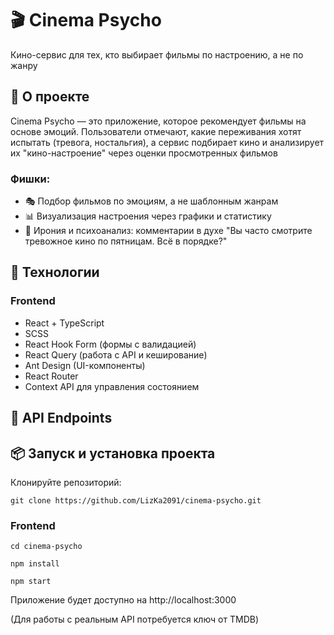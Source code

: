# 🎬 Cinema Psycho
Кино-сервис для тех, кто выбирает фильмы по настроению, а не по жанру
## 📌 О проекте
Cinema Psycho — это приложение, которое рекомендует фильмы на основе эмоций. Пользователи отмечают, какие переживания хотят испытать (тревога, ностальгия), а сервис подбирает кино и анализирует их "кино-настроение" через оценки просмотренных фильмов

### Фишки:
- 🎭 Подбор фильмов по эмоциям, а не шаблонным жанрам
- 📊 Визуализация настроения через графики и статистику
- 💬 Ирония и психоанализ: комментарии в духе "Вы часто смотрите тревожное кино по пятницам. Всё в порядке?"

## 🔨 Технологии
### Frontend
- React + TypeScript
- SCSS
- React Hook Form (формы с валидацией)
- React Query (работа с API и кеширование)
- Ant Design (UI-компоненты)
- React Router
- Context API для управления состоянием

## 🔌 API Endpoints

## 📦 Запуск и установка проекта
Клонируйте репозиторий: <br />
```
git clone https://github.com/LizKa2091/cinema-psycho.git
```
### Frontend
```
cd cinema-psycho
```
```
npm install
```
```
npm start
```
Приложение будет доступно на http://localhost:3000

(Для работы с реальным API потребуется ключ от TMDB)
